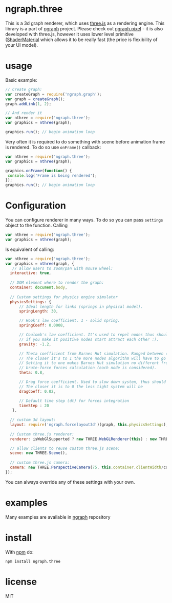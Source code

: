 # ngraph.three

This is a 3d graph renderer, which uses [three.js](https://github.com/mrdoob/three.js) as a rendering engine. 
This library is a part of [ngraph](https://github.com/anvaka/ngraph) project. 
Please check out [ngraph.pixel](https://github.com/anvaka/ngraph.pixel) - it is also developed with three.js,
however it uses lower level primitive ([ShaderMaterial](http://threejs.org/docs/#Reference/Materials/ShaderMaterial)
which allows it to be really fast (the price is flexibility of your UI model).

# usage

Basic example:

``` js
// Create graph:
var createGraph = require('ngraph.graph');
var graph = createGraph();
graph.addLink(1, 2);

// And render it
var nthree = require('ngraph.three');
var graphics = nthree(graph);

graphics.run(); // begin animation loop
```

Very often it is required to do something with scene before animation frame is rendered. To do so
use `onFrame()` callback:

``` js
var nthree = require('ngraph.three');
var graphics = nthree(graph);

graphics.onFrame(function() {
 console.log('Frame is being rendered');
});
graphics.run(); // begin animation loop
```

# Configuration

You can configure renderer in many ways. To do so you can pass `settings` object to the function. Calling

``` js
var nthree = require('ngraph.three');
var graphics = nthree(graph);
```

Is equivalent of calling:

``` js
var nthree = require('ngraph.three');
var graphics = nthree(graph, {
   // allow users to zoom/pan with mouse wheel:
  interactive: true,
  
  // DOM element where to render the graph:
  container: document.body,
  
  // Custom settings for physics engine simulator
  physicsSettings: {
      // Ideal length for links (springs in physical model).
      springLength: 30,

      // Hook's law coefficient. 1 - solid spring.
      springCoeff: 0.0008,

      // Coulomb's law coefficient. It's used to repel nodes thus should be negative
      // if you make it positive nodes start attract each other :).
      gravity: -1.2,

      // Theta coefficient from Barnes Hut simulation. Ranged between (0, 1).
      // The closer it's to 1 the more nodes algorithm will have to go through.
      // Setting it to one makes Barnes Hut simulation no different from
      // brute-force forces calculation (each node is considered).
      theta: 0.8,

      // Drag force coefficient. Used to slow down system, thus should be less than 1.
      // The closer it is to 0 the less tight system will be
      dragCoeff: 0.02,

      // Default time step (dt) for forces integration
      timeStep : 20
   },
  
  // custom 3d layout:
  layout: require('ngraph.forcelayout3d')(graph, this.physicsSettings),
  
  // Custom three.js renderer:
  renderer: isWebGlSupported ? new THREE.WebGLRenderer(this) : new THREE.CanvasRenderer(this),

  // allow clients to reuse custom three.js scene:
  scene: new THREE.Scene(),  
  
  // custom three.js camera:
  camera: new THREE.PerspectiveCamera(75, this.container.clientWidth/container.clientHeight, 0.1, 3000)
});
```

You can always override any of these settings with your own.

# examples
Many examples are available in [ngraph](https://github.com/anvaka/ngraph/tree/master/examples/three.js) repository

# install

With [npm](https://npmjs.org) do:

```
npm install ngraph.three
```

# license

MIT
